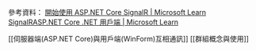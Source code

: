 
參考資料：
[開始使用 ASP.NET Core SignalR | Microsoft Learn](https://learn.microsoft.com/zh-tw/aspnet/core/tutorials/signalr?view=aspnetcore-7.0&tabs=visual-studio#create-a-signalr-hub)
[SignalRASP.NET Core .NET 用戶端 | Microsoft Learn](https://learn.microsoft.com/zh-tw/aspnet/core/signalr/dotnet-client?view=aspnetcore-7.0&tabs=visual-studio)

[[伺服器端(ASP.NET Core)與用戶端(WinForm)互相通訊]]
[[群組概念與使用]]